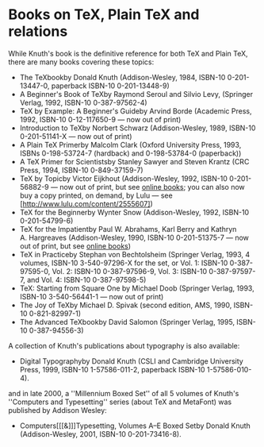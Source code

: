 # Books on TeX, Plain TeX and relations




While Knuth's book is the definitive reference for both TeX and
Plain TeX, there are many books covering these topics:


- The TeXbookby Donald Knuth (Addison-Wesley, 1984,
  ISBN-10 0-201-13447-0, paperback ISBN-10 0-201-13448-9)
- A Beginner's Book of TeXby Raymond Seroul and Silvio Levy,
  (Springer Verlag, 1992, ISBN-10 0-387-97562-4)
- TeX by Example: A Beginner's Guideby Arvind Borde 
  (Academic Press, 1992, ISBN-10 0-12-117650-9&nbsp;&mdash; now out of print)
- Introduction to TeXby Norbert Schwarz (Addison-Wesley,
  1989, ISBN-10 0-201-51141-X&nbsp;&mdash; now out of print)
- A Plain TeX Primerby Malcolm Clark (Oxford University
  Press, 1993, ISBNs&nbsp;0-198-53724-7 (hardback) and&nbsp;0-198-53784-0
  (paperback))
- A TeX Primer for Scientistsby Stanley Sawyer and Steven
  Krantz (CRC Press, 1994, ISBN-10 0-849-37159-7)
- TeX by Topicby Victor Eijkhout (Addison-Wesley, 1992,
  ISBN-10 0-201-56882-9&nbsp;&mdash; now out of print, but see
  [online books](./FAQ-ol-books.html); you can also now buy a copy
  printed, on demand, by Lulu&nbsp;&mdash; see
  [http://www.lulu.com/content/2555607])
- TeX for the Beginnerby Wynter Snow (Addison-Wesley, 1992,
  ISBN-10 0-201-54799-6)
- TeX for the Impatientby Paul W.&nbsp;Abrahams, Karl Berry and
  Kathryn A.&nbsp;Hargreaves (Addison-Wesley, 1990,
  ISBN-10 0-201-51375-7&nbsp;&mdash; now out of print, but see
  [online books](./FAQ-ol-books.html))
- TeX in Practiceby Stephan von Bechtolsheim (Springer
  Verlag, 1993, 4 volumes, ISBN-10 3-540-97296-X for the set, or
  Vol.&nbsp;1: ISBN-10 0-387-97595-0, 
  Vol.&nbsp;2: ISBN-10 0-387-97596-9, 
  Vol.&nbsp;3: ISBN-10 0-387-97597-7, and 
  Vol.&nbsp;4: ISBN-10 0-387-97598-5)
- TeX: Starting from Square One
  by Michael Doob (Springer
  Verlag, 1993, ISBN-10 3-540-56441-1&nbsp;&mdash; now out of print)
- The Joy of TeXby Michael D.&nbsp;Spivak (second edition,
  AMS, 1990, ISBN-10 0-821-82997-1)
- The Advanced TeXbookby David Salomon (Springer Verlag, 1995,
  ISBN-10 0-387-94556-3)


A collection of Knuth's publications about typography is also available:


- Digital Typographyby Donald Knuth (CSLI and Cambridge
  University Press, 1999, ISBN-10 1-57586-011-2, paperback
  ISBN-10 1-57586-010-4).


and in late 2000, a ''Millennium Boxed Set'' of all
5 volumes of Knuth's ''Computers and Typesetting'' series (about
TeX and MetaFont) was published by Addison Wesley:


- Computers[[[&]]]Typesetting, Volumes A&ndash;E Boxed Setby Donald Knuth
  (Addison-Wesley, 2001, ISBN-10 0-201-73416-8).




